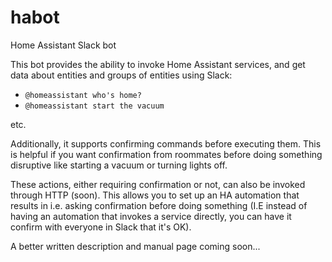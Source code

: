 # habot
Home Assistant Slack bot

This bot provides the ability to invoke Home Assistant services, and get data about entities and groups of entities using Slack:

- `@homeassistant who's home?`
- `@homeassistant start the vacuum`

etc.

Additionally, it supports confirming commands before executing them. This is helpful if you want confirmation from roommates before doing something disruptive like starting a vacuum or turning lights off.

These actions, either requiring confirmation or not, can also be invoked through HTTP (soon). This allows you to set up an HA automation that results in i.e. asking confirmation before doing something (I.E instead of having an automation that invokes a service directly, you can have it confirm with everyone in Slack that it's OK).

A better written description and manual page coming soon...

